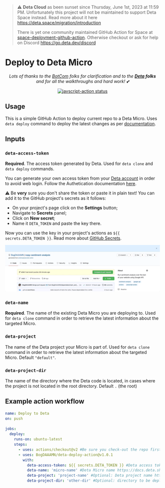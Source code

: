 > ⚠️  **Deta Cloud** as been sunset since Thursday, June 1st, 2023 at 11:59 PM. Unfortunately this project will not be maintained to support Deta Space instead. Read more about it here https://deta.space/migration/introduction
> 
> There is yet one community maintained GitHub Action for Space at [space-deployment-github-action](https://github.com/neobrains/space-deployment-github-action). Otherwise checkout or ask for help on Discord https://go.deta.dev/discord

# Deploy to Deta Micro

<p align="center">
 <i>Lots of thanks to the <a href="https://github.com/Maxsior/BotCom">BotCom</a> folks for clarification and to the <b><a href="">Deta</a> folks</b> and for all the walkthroughs and hard work! 💕</i>
</p>

<p align="center">
  <a href="https://github.com/BogDAAAMN/gh-action-deta-deploy-test/actions"><img alt="javscript-action status" src="https://github.com/BogDAAAMN/gh-action-deta-deploy-test/workflows/Deploy%20to%20Deta/badge.svg"></a>
</p>

## Usage

This is a simple GitHub Action to deploy current repo to a Deta Micro. Uses `deta deploy` command to deploy the latest changes as per [documentation](https://docs.deta.sh/docs/cli/commands/#deta-deploy). 

## Inputs

### `deta-access-token`

**Required**. The access token generated by Deta. Used for `deta clone` and `deta deploy` commands.

You can generate your own access token from your [Deta account](https://web.deta.sh/home/) in order to avoid web login. Follow the Authetication documentation [here](https://docs.deta.sh/docs/cli/auth).

⚠️ Be **very** sure you don't share the token or paste it in plain text! You can add it to the GitHub project's secrets as it follows:

- On your project's page click on the **Settings** button;
- Navigate to **Secrets** panel;
- Click on **New secret**;
- Name it `DETA_TOKEN` and paste the key there.

Now you can use the key in your project's actions as `${{ secrets.DETA_TOKEN }}`. Read more about [GitHub Secrets](https://docs.github.com/en/actions/configuring-and-managing-workflows/creating-and-storing-encrypted-secrets).

![GitHub Visual Instructions](https://github.com/BogDAAAMN/copy-sentiment-analysis/blob/v0.6.1/_static/gif/github.gif)

### `deta-name`

**Required**. The name of the existing Deta Micro you are deploying to. Used for `deta clone` command in order to retrieve the latest information about the targeted Micro.

### `deta-project`

The name of the Deta project your Micro is part of. Used for `deta clone` command in order to retrieve the latest information about the targeted Micro. Default `"default"`.

### `deta-project-dir`

The name of the directory where the Deta code is located, in cases where the project is not located in the root directory. Default `.` (the root) 

## Example action workflow

```yaml
name: Deploy to Deta
on: push

jobs:
  deploy:
    runs-on: ubuntu-latest
    steps:
      - uses: actions/checkout@v2 #Be sure you check-out the repo first. Deta CLI needs access to the files
      - uses: BogDAAAMN/deta-deploy-action@v1.0.1
        with:
          deta-access-token: ${{ secrets.DETA_TOKEN }} #Deta access token https://docs.deta.sh/docs/cli/auth
          deta-name: 'micro-name' #Deta Micro name https://docs.deta.sh/docs/cli/commands/#deta-clone
          deta-project: 'project-name' #Optional: Deta project name https://docs.deta.sh/docs/cli/commands/#deta-clone
          deta-project-dir: 'other-dir' #Optional: directory to be deployed on Deta. Default is the root "." 
```
